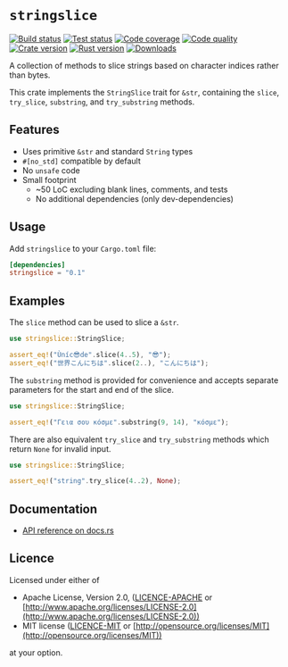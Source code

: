 # `stringslice`

[![Build status](https://img.shields.io/github/workflow/status/staticintlucas/stringslice/Build?style=flat-square)][build]
[![Test status](https://img.shields.io/github/workflow/status/staticintlucas/stringslice/Test?label=tests&style=flat-square)][tests]
[![Code coverage](https://img.shields.io/codecov/c/gh/staticintlucas/stringslice?style=flat-square)][coverage]
[![Code quality](https://img.shields.io/codefactor/grade/github/staticintlucas/stringslice?style=flat-square)][code quality]
[![Crate version](https://img.shields.io/crates/v/stringslice?style=flat-square)][version]
[![Rust version](https://img.shields.io/badge/rust-1.30%2B-informational?style=flat-square)][rust version]
[![Downloads](https://img.shields.io/crates/d/stringslice?style=flat-square)][downloads]

A collection of methods to slice strings based on character indices rather than bytes.

This crate implements the `StringSlice` trait for `&str`,
containing the `slice`, `try_slice`, `substring`, and `try_substring` methods.

## Features

* Uses primitive `&str` and standard `String` types
* `#[no_std]` compatible by default
* No `unsafe` code
* Small footprint
  * ~50 LoC excluding blank lines, comments, and tests
  * No additional dependencies (only dev-dependencies)

## Usage

Add `stringslice` to your `Cargo.toml` file:

```toml
[dependencies]
stringslice = "0.1"
```

## Examples

The `slice` method can be used to slice a `&str`.

```rust
use stringslice::StringSlice;

assert_eq!("Ùníc😎de".slice(4..5), "😎");
assert_eq!("世界こんにちは".slice(2..), "こんにちは");
```

The `substring` method is provided for convenience and accepts
separate parameters for the start and end of the slice.

```rust
use stringslice::StringSlice;

assert_eq!("Γεια σου κόσμε".substring(9, 14), "κόσμε");
```

There are also equivalent `try_slice` and `try_substring` methods
which return `None` for invalid input.

```rust
use stringslice::StringSlice;

assert_eq!("string".try_slice(4..2), None);
```

## Documentation

* [API reference on docs.rs][docs]

[build]: https://github.com/staticintlucas/stringslice/actions/workflows/build.yml
[tests]: https://github.com/staticintlucas/stringslice/actions/workflows/test.yml
[coverage]: https://app.codecov.io/gh/staticintlucas/stringslice
[code quality]: https://www.codefactor.io/repository/github/staticintlucas/stringslice/
[version]: https://crates.io/crates/stringslice
[rust version]: https://crates.io/crates/stringslice
[downloads]: https://crates.io/crates/stringslice

[docs]: https://docs.rs/stringslice/latest/stringslice/

## Licence

Licensed under either of

* Apache License, Version 2.0, ([LICENCE-APACHE](LICENCE-APACHE) or [http://www.apache.org/licenses/LICENSE-2.0](http://www.apache.org/licenses/LICENSE-2.0))
* MIT license ([LICENCE-MIT](LICENCE-MIT) or [http://opensource.org/licenses/MIT](http://opensource.org/licenses/MIT))

at your option.
